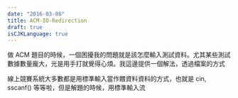 ```yaml
---
date: "2016-03-08"
title: ACM-IO-Redirection
draft: true
isCJKLanguage: true
---
```


做 ACM 題目的時候，一個困擾我的問題就是該怎麼輸入測試資料。尤其某些測試數據數量龐大，光是用手打就覺得心煩。我這邊提供一個解法，透過檔案的方式

線上競賽系統大多數都是用標準輸入當作餵資料資料的方式，也就是 cin, sscanf() 等等啦，但是解題的時候，用標準輸入流
